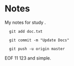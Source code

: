 # Notes
My notes for study .
```
  git add doc.txt

  git commit -m "Update Docs"

  git push -u origin master
```
EOF
11
123
and simple.
